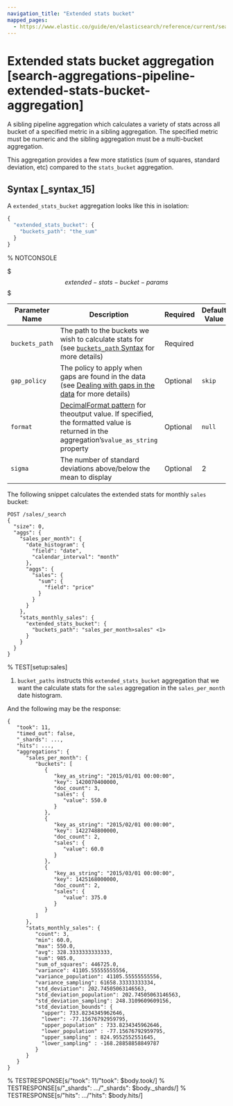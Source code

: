 ```yaml
---
navigation_title: "Extended stats bucket"
mapped_pages:
  - https://www.elastic.co/guide/en/elasticsearch/reference/current/search-aggregations-pipeline-extended-stats-bucket-aggregation.html
---
```


# Extended stats bucket aggregation [search-aggregations-pipeline-extended-stats-bucket-aggregation]


A sibling pipeline aggregation which calculates a variety of stats across all bucket of a specified metric in a sibling aggregation. The specified metric must be numeric and the sibling aggregation must be a multi-bucket aggregation.

This aggregation provides a few more statistics (sum of squares, standard deviation, etc) compared to the `stats_bucket` aggregation.

## Syntax [_syntax_15]

A `extended_stats_bucket` aggregation looks like this in isolation:

```js
{
  "extended_stats_bucket": {
    "buckets_path": "the_sum"
  }
}
```
% NOTCONSOLE

$$$extended-stats-bucket-params$$$

| Parameter Name | Description | Required | Default Value |
| --- | --- | --- | --- |
| `buckets_path` | The path to the buckets we wish to calculate stats for (see [`buckets_path` Syntax](/reference/data-analysis/aggregations/pipeline.md#buckets-path-syntax) for more details) | Required |  |
| `gap_policy` | The policy to apply when gaps are found in the data (see [Dealing with gaps in the data](/reference/data-analysis/aggregations/pipeline.md#gap-policy) for more details) | Optional | `skip` |
| `format` | [DecimalFormat pattern](https://docs.oracle.com/en/java/javase/11/docs/api/java.base/java/text/DecimalFormat.html) for theoutput value. If specified, the formatted value is returned in the aggregation’s`value_as_string` property | Optional | `null` |
| `sigma` | The number of standard deviations above/below the mean to display | Optional | 2 |

The following snippet calculates the extended stats for monthly `sales` bucket:

```console
POST /sales/_search
{
  "size": 0,
  "aggs": {
    "sales_per_month": {
      "date_histogram": {
        "field": "date",
        "calendar_interval": "month"
      },
      "aggs": {
        "sales": {
          "sum": {
            "field": "price"
          }
        }
      }
    },
    "stats_monthly_sales": {
      "extended_stats_bucket": {
        "buckets_path": "sales_per_month>sales" <1>
      }
    }
  }
}
```
% TEST[setup:sales]

1. `bucket_paths` instructs this `extended_stats_bucket` aggregation that we want the calculate stats for the `sales` aggregation in the `sales_per_month` date histogram.


And the following may be the response:

```console-result
{
   "took": 11,
   "timed_out": false,
   "_shards": ...,
   "hits": ...,
   "aggregations": {
      "sales_per_month": {
         "buckets": [
            {
               "key_as_string": "2015/01/01 00:00:00",
               "key": 1420070400000,
               "doc_count": 3,
               "sales": {
                  "value": 550.0
               }
            },
            {
               "key_as_string": "2015/02/01 00:00:00",
               "key": 1422748800000,
               "doc_count": 2,
               "sales": {
                  "value": 60.0
               }
            },
            {
               "key_as_string": "2015/03/01 00:00:00",
               "key": 1425168000000,
               "doc_count": 2,
               "sales": {
                  "value": 375.0
               }
            }
         ]
      },
      "stats_monthly_sales": {
         "count": 3,
         "min": 60.0,
         "max": 550.0,
         "avg": 328.3333333333333,
         "sum": 985.0,
         "sum_of_squares": 446725.0,
         "variance": 41105.55555555556,
         "variance_population": 41105.55555555556,
         "variance_sampling": 61658.33333333334,
         "std_deviation": 202.74505063146563,
         "std_deviation_population": 202.74505063146563,
         "std_deviation_sampling": 248.3109609609156,
         "std_deviation_bounds": {
           "upper": 733.8234345962646,
           "lower": -77.15676792959795,
           "upper_population" : 733.8234345962646,
           "lower_population" : -77.15676792959795,
           "upper_sampling" : 824.9552552551645,
           "lower_sampling" : -168.28858858849787
         }
      }
   }
}
```
% TESTRESPONSE[s/"took": 11/"took": $body.took/]
% TESTRESPONSE[s/"_shards": .../"_shards": $body._shards/]
% TESTRESPONSE[s/"hits": .../"hits": $body.hits/]


